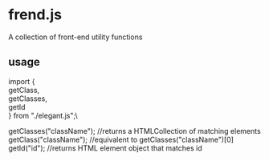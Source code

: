 # frend.js

A collection of front-end utility functions

## usage

import {\
getClass,\
getClasses,\
getId\
} from "./elegant.js";\\
       
getClasses("className"); //returns a HTMLCollection of matching elements\
getClass("className"); //equivalent to getClasses("className")[0]\
getId("id"); //returns HTML element object that matches id
